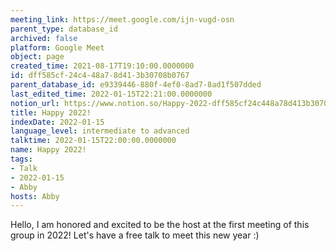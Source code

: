 ```yaml
---
meeting_link: https://meet.google.com/ijn-vugd-osn
parent_type: database_id
archived: false
platform: Google Meet
object: page
created_time: 2021-08-17T19:10:00.0000000
id: dff585cf-24c4-48a7-8d41-3b30708b0767
parent_database_id: e9339446-880f-4ef0-8ad7-8ad1f507dded
last_edited_time: 2022-01-15T22:21:00.0000000
notion_url: https://www.notion.so/Happy-2022-dff585cf24c448a78d413b30708b0767
title: Happy 2022!
indexDate: 2022-01-15
language_level: intermediate to advanced
talktime: 2022-01-15T22:00:00.0000000
name: Happy 2022!
tags:
- Talk
- 2022-01-15
- Abby
hosts: Abby
---
```


Hello, I am honored and excited to be the host at the first meeting of this group in 2022! Let's have a free talk to meet this new year :)





